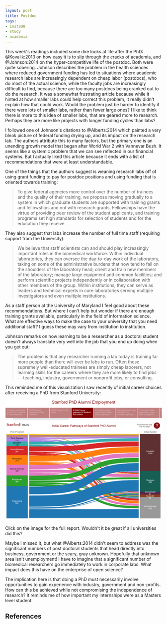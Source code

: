 ```yaml
---
layout: post
title: Postdoc
tags:
- inst800
- study
- academia
---
```



This week's readings included some dire looks at life after the PhD:
@Kovalik:2013 on how easy it is to slip through the cracks of academia, and
@Johnson:2014 on the hyper-competitive life of the postdoc. Both were quite
sobering. Johnson describes the problem in the health sciences where reduced
government funding has led to situations where academic research labs are
increasingly dependent on cheap labor (postdocs), who do most of the actual
science, while the faculty jobs are increasingly difficult to find, because
there are too many postdocs being cranked out to do the research. It was a
somewhat frustrating article because while it hinted at how smaller labs could
help correct this problem, it really didn't explain how that could work. Would
the problem just be harder to identify if there were lots of smaller labs,
rather than fewer large ones? I like to think there is more to this idea of
smaller labs, that are geared more to research. Perhaps they are more like
projects with longer funding cycles than labs?

I followed one of Johnson's citations to @Alberts:2014 which painted a very bleak picture of federal funding drying up, and its impact on the research lab. The authors attribute this to many factors, but the primary one is an unending growth model that began after World War 2 with Vannevar Bush. It seems like a systemic problem that we can see reflected in our financial systems. But I actually liked this article because it ends with a list of recommendations that were at least understandable.

One of the things that the authors suggest is weaning research labs off of using grant funding to pay for postdoc positions and using funding that is oriented towards training:

> To give federal agencies more control over the number of trainees and the quality of their training, we propose moving gradually to a system in which graduate students are supported with training grants and fellowships and not with research grants. Fellowships have the virtue of providing peer review of the student applicants, and training programs set high standards for selection of students and for the education they receive.

They also suggest that labs increase the number of full time staff (requiring support from the University):

> We believe that staff scientists can and should play increasingly important roles in the biomedical workforce. Within individual laboratories, they can oversee the day-to-day work of the laboratory, taking on some of the administrative burdens that now tend to fall on the shoulders of the laboratory head; orient and train new members of the laboratory; manage large equipment and common facilities; and perform scientific projects independently or in collaboration with other members of the group. Within institutions, they can serve as leaders and technical experts in core laboratories serving multiple investigators and even multiple institutions.

As a staff person at the University of Maryland I feel good about these recommendations. But where I can't help but wonder if there are enough training grants available, particularly in the field of information science. What are effective ways to make the case to your university that you need additional staff? I guess these may vary from institution to institution.

Johnson remarks on how learning to be a researcher as a doctoral student doesn't always translate very well into the job that you end up doing when you get out:

> The problem is that any researcher running a lab today is training far more people than there will ever be labs to run. Often these supremely well-educated trainees are simply cheap laborers, not learning skills for the careers where they are more likely to find jobs — teaching, industry, government or nonprofit jobs, or consulting.

This reminded me of this visualization I saw recently of initial career choices after receiving a PhD from Stanford University:

<a href="https://tableau.stanford.edu/t/IRDS/views/StanfordPhDAlumniEmployment/StanfordPhDAlumniEmploymentDashboard?:embed=y"><img class="img-fluid" src="/images/stanford-phd-careers.png" title="Initial Career Pathways of Stanford Alumni"></a>

Click on the image for the full report. Wouldn't it be great if all universities did this?

Maybe I missed it, but what @Alberts:2014 didn't seem to address was the significant numbers of post doctoral students that head directly into business, government or the scary, gray unknown. Hopefully that unknown area isn't unemployment! I have to imagine that a significant number of biomedical researchers go immediately to work in corporate labs. What impact does this have on the enterprise of open science?

The implication here is that doing a PhD must necessarily involve opportunities to gain experience with industry, government and non-profits. How can this be achieved while not compromising the independence of research? It reminds me of how important my internships were as a Masters level student. 

## References

[Digital Curation and Innovation Center]: http://dcic.umd.edu/
